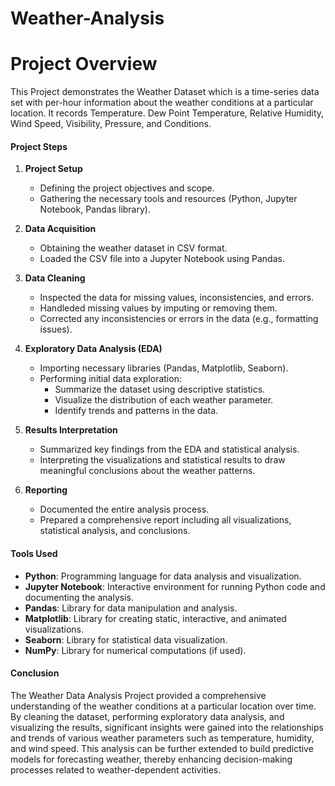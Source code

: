 # Weather-Analysis
# Project Overview
This Project demonstrates the Weather Dataset which is a time-series data set with per-hour information about the weather conditions at a particular location. It records Temperature. Dew Point Temperature, Relative Humidity, Wind Speed, Visibility, Pressure, and Conditions. 

#### Project Steps

1. **Project Setup**
   - Defining the project objectives and scope.
   - Gathering the necessary tools and resources (Python, Jupyter Notebook, Pandas library).

2. **Data Acquisition**
   - Obtaining the weather dataset in CSV format.
   - Loaded the CSV file into a Jupyter Notebook using Pandas.

3. **Data Cleaning**
   - Inspected the data for missing values, inconsistencies, and errors.
   - Handleded missing values by imputing or removing them.
   - Corrected any inconsistencies or errors in the data (e.g., formatting issues).

4. **Exploratory Data Analysis (EDA)**
   - Importing necessary libraries (Pandas, Matplotlib, Seaborn).
   - Performing initial data exploration:
     - Summarize the dataset using descriptive statistics.
     - Visualize the distribution of each weather parameter.
     - Identify trends and patterns in the data.

5. **Results Interpretation**
   - Summarized key findings from the EDA and statistical analysis.
   - Interpreting the visualizations and statistical results to draw meaningful conclusions about the weather patterns.

6. **Reporting**
    - Documented the entire analysis process.
    - Prepared a comprehensive report including all visualizations, statistical analysis, and conclusions.
    
#### Tools Used

- **Python**: Programming language for data analysis and visualization.
- **Jupyter Notebook**: Interactive environment for running Python code and documenting the analysis.
- **Pandas**: Library for data manipulation and analysis.
- **Matplotlib**: Library for creating static, interactive, and animated visualizations.
- **Seaborn**: Library for statistical data visualization.
- **NumPy**: Library for numerical computations (if used).
 

#### Conclusion

The Weather Data Analysis Project provided a comprehensive understanding of the weather conditions at a particular location over time. By cleaning the dataset, performing exploratory data analysis, and visualizing the results, significant insights were gained into the relationships and trends of various weather parameters such as temperature, humidity, and wind speed. This analysis can be further extended to build predictive models for forecasting weather, thereby enhancing decision-making processes related to weather-dependent activities.
